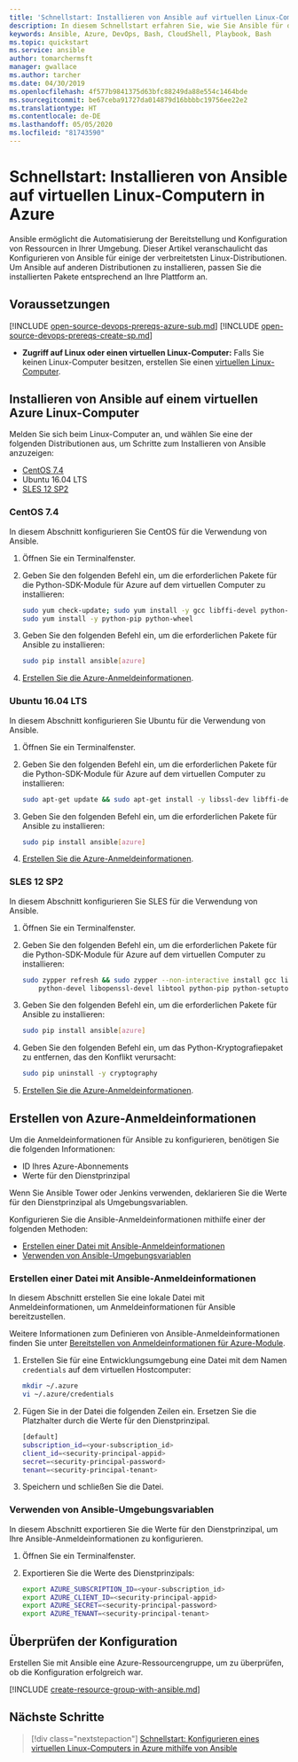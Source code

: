 ```yaml
---
title: 'Schnellstart: Installieren von Ansible auf virtuellen Linux-Computern in Azure'
description: In diesem Schnellstart erfahren Sie, wie Sie Ansible für die Verwaltung von Azure-Ressourcen unter Ubuntu, CentOS und SLES installieren und konfigurieren.
keywords: Ansible, Azure, DevOps, Bash, CloudShell, Playbook, Bash
ms.topic: quickstart
ms.service: ansible
author: tomarchermsft
manager: gwallace
ms.author: tarcher
ms.date: 04/30/2019
ms.openlocfilehash: 4f577b9841375d63bfc88249da88e554c1464bde
ms.sourcegitcommit: be67ceba91727da014879d16bbbbc19756ee22e2
ms.translationtype: HT
ms.contentlocale: de-DE
ms.lasthandoff: 05/05/2020
ms.locfileid: "81743590"
---
```

# <a name="quickstart-install-ansible-on-linux-virtual-machines-in-azure"></a>Schnellstart: Installieren von Ansible auf virtuellen Linux-Computern in Azure

Ansible ermöglicht die Automatisierung der Bereitstellung und Konfiguration von Ressourcen in Ihrer Umgebung. Dieser Artikel veranschaulicht das Konfigurieren von Ansible für einige der verbreitetsten Linux-Distributionen. Um Ansible auf anderen Distributionen zu installieren, passen Sie die installierten Pakete entsprechend an Ihre Plattform an. 

## <a name="prerequisites"></a>Voraussetzungen

[!INCLUDE [open-source-devops-prereqs-azure-sub.md](../includes/open-source-devops-prereqs-azure-subscription.md)]
[!INCLUDE [open-source-devops-prereqs-create-sp.md](../includes/open-source-devops-prereqs-create-service-principal.md)]
- **Zugriff auf Linux oder einen virtuellen Linux-Computer:** Falls Sie keinen Linux-Computer besitzen, erstellen Sie einen [virtuellen Linux-Computer](/azure/virtual-network/quick-create-cli).

## <a name="install-ansible-on-an-azure-linux-virtual-machine"></a>Installieren von Ansible auf einem virtuellen Azure Linux-Computer

Melden Sie sich beim Linux-Computer an, und wählen Sie eine der folgenden Distributionen aus, um Schritte zum Installieren von Ansible anzuzeigen:

- [CentOS 7.4](#centos-74)
- Ubuntu 16.04 LTS
- [SLES 12 SP2](#sles-12-sp2)

### <a name="centos-74"></a>CentOS 7.4

In diesem Abschnitt konfigurieren Sie CentOS für die Verwendung von Ansible.

1. Öffnen Sie ein Terminalfenster.

1. Geben Sie den folgenden Befehl ein, um die erforderlichen Pakete für die Python-SDK-Module für Azure auf dem virtuellen Computer zu installieren:

    ```bash
    sudo yum check-update; sudo yum install -y gcc libffi-devel python-devel openssl-devel epel-release
    sudo yum install -y python-pip python-wheel
    ```

1. Geben Sie den folgenden Befehl ein, um die erforderlichen Pakete für Ansible zu installieren:

    ```bash
    sudo pip install ansible[azure]
    ```

1. [Erstellen Sie die Azure-Anmeldeinformationen](#create-azure-credentials).

### <a name="ubuntu-1604-lts"></a>Ubuntu 16.04 LTS

In diesem Abschnitt konfigurieren Sie Ubuntu für die Verwendung von Ansible.

1. Öffnen Sie ein Terminalfenster.

1. Geben Sie den folgenden Befehl ein, um die erforderlichen Pakete für die Python-SDK-Module für Azure auf dem virtuellen Computer zu installieren:

    ```bash
    sudo apt-get update && sudo apt-get install -y libssl-dev libffi-dev python-dev python-pip
    ```

1. Geben Sie den folgenden Befehl ein, um die erforderlichen Pakete für Ansible zu installieren:

    ```bash
    sudo pip install ansible[azure]
    ```

1. [Erstellen Sie die Azure-Anmeldeinformationen](#create-azure-credentials).

### <a name="sles-12-sp2"></a>SLES 12 SP2

In diesem Abschnitt konfigurieren Sie SLES für die Verwendung von Ansible.

1. Öffnen Sie ein Terminalfenster.

1. Geben Sie den folgenden Befehl ein, um die erforderlichen Pakete für die Python-SDK-Module für Azure auf dem virtuellen Computer zu installieren:

    ```bash
    sudo zypper refresh && sudo zypper --non-interactive install gcc libffi-devel-gcc5 make \
        python-devel libopenssl-devel libtool python-pip python-setuptools
    ```

1. Geben Sie den folgenden Befehl ein, um die erforderlichen Pakete für Ansible zu installieren:

    ```bash
    sudo pip install ansible[azure]
    ```

1. Geben Sie den folgenden Befehl ein, um das Python-Kryptografiepaket zu entfernen, das den Konflikt verursacht:

    ```bash
    sudo pip uninstall -y cryptography
    ```

1. [Erstellen Sie die Azure-Anmeldeinformationen](#create-azure-credentials).

## <a name="create-azure-credentials"></a>Erstellen von Azure-Anmeldeinformationen

Um die Anmeldeinformationen für Ansible zu konfigurieren, benötigen Sie die folgenden Informationen:

* ID Ihres Azure-Abonnements 
* Werte für den Dienstprinzipal

Wenn Sie Ansible Tower oder Jenkins verwenden, deklarieren Sie die Werte für den Dienstprinzipal als Umgebungsvariablen.

Konfigurieren Sie die Ansible-Anmeldeinformationen mithilfe einer der folgenden Methoden:

- [Erstellen einer Datei mit Ansible-Anmeldeinformationen](#file-credentials)
- [Verwenden von Ansible-Umgebungsvariablen](#env-credentials)

### <a name="span-idfile-credentials-create-ansible-credentials-file"></a><span id="file-credentials"/> Erstellen einer Datei mit Ansible-Anmeldeinformationen

In diesem Abschnitt erstellen Sie eine lokale Datei mit Anmeldeinformationen, um Anmeldeinformationen für Ansible bereitzustellen. 

Weitere Informationen zum Definieren von Ansible-Anmeldeinformationen finden Sie unter [Bereitstellen von Anmeldeinformationen für Azure-Module](https://docs.ansible.com/ansible/guide_azure.html#providing-credentials-to-azure-modules).

1. Erstellen Sie für eine Entwicklungsumgebung eine Datei mit dem Namen `credentials` auf dem virtuellen Hostcomputer:

    ```bash
    mkdir ~/.azure
    vi ~/.azure/credentials
    ```

1. Fügen Sie in der Datei die folgenden Zeilen ein. Ersetzen Sie die Platzhalter durch die Werte für den Dienstprinzipal.

    ```bash
    [default]
    subscription_id=<your-subscription_id>
    client_id=<security-principal-appid>
    secret=<security-principal-password>
    tenant=<security-principal-tenant>
    ```

1. Speichern und schließen Sie die Datei.

### <a name="span-idenv-credentialsuse-ansible-environment-variables"></a><span id="env-credentials"/>Verwenden von Ansible-Umgebungsvariablen

In diesem Abschnitt exportieren Sie die Werte für den Dienstprinzipal, um Ihre Ansible-Anmeldeinformationen zu konfigurieren.

1. Öffnen Sie ein Terminalfenster.

1. Exportieren Sie die Werte des Dienstprinzipals:

    ```bash
    export AZURE_SUBSCRIPTION_ID=<your-subscription_id>
    export AZURE_CLIENT_ID=<security-principal-appid>
    export AZURE_SECRET=<security-principal-password>
    export AZURE_TENANT=<security-principal-tenant>
    ```

## <a name="verify-the-configuration"></a>Überprüfen der Konfiguration

Erstellen Sie mit Ansible eine Azure-Ressourcengruppe, um zu überprüfen, ob die Konfiguration erfolgreich war.

[!INCLUDE [create-resource-group-with-ansible.md](includes/ansible-snippet-create-resource-group.md)]

## <a name="next-steps"></a>Nächste Schritte

> [!div class="nextstepaction"] 
> [Schnellstart: Konfigurieren eines virtuellen Linux-Computers in Azure mithilfe von Ansible](./vm-configure.md)